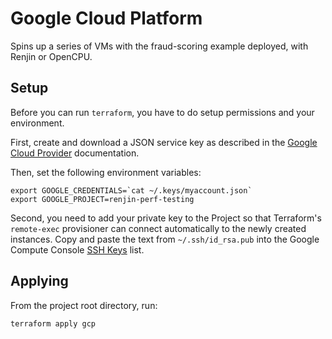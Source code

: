 
# Google Cloud Platform

Spins up a series of VMs with the fraud-scoring example deployed, with
Renjin or OpenCPU.

## Setup

Before you can run `terraform`, you have to do setup permissions and your
environment.

First, create and download a JSON service key as described in the 
[Google Cloud Provider](https://www.terraform.io/docs/providers/google/index.html#authentication-json-file) documentation.

Then, set the following environment variables:

```
export GOOGLE_CREDENTIALS=`cat ~/.keys/myaccount.json`
export GOOGLE_PROJECT=renjin-perf-testing
```

Second, you need to add your private key to the Project so that Terraform's
`remote-exec` provisioner can connect automatically to the newly created
instances. Copy and paste the text from `~/.ssh/id_rsa.pub` into the Google
Compute Console [SSH Keys](https://console.cloud.google.com/compute/metadata/sshKeys) list.

## Applying

From the project root directory, run:

```
terraform apply gcp
```
